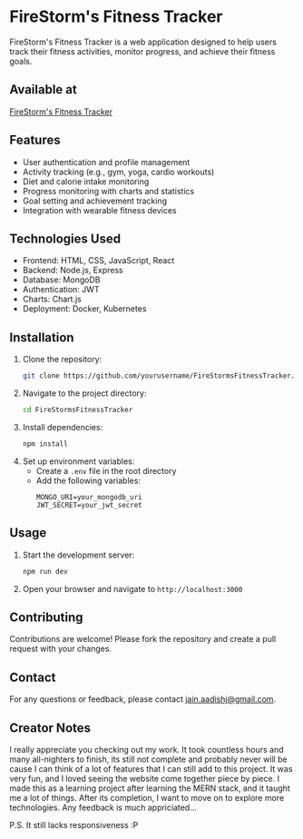 # FireStorm's Fitness Tracker
FireStorm's Fitness Tracker is a web application designed to help users track their fitness activities, monitor progress, and achieve their fitness goals.

## Available at 
[FireStorm's Fitness Tracker](https://firestormsfitnesstracker.netlify.app)

## Features

- User authentication and profile management
- Activity tracking (e.g., gym, yoga, cardio workouts)
- Diet and calorie intake monitoring
- Progress monitoring with charts and statistics
- Goal setting and achievement tracking
- Integration with wearable fitness devices

## Technologies Used

- Frontend: HTML, CSS, JavaScript, React
- Backend: Node.js, Express
- Database: MongoDB
- Authentication: JWT
- Charts: Chart.js
- Deployment: Docker, Kubernetes

## Installation

1. Clone the repository:
    ```bash
    git clone https://github.com/yourusername/FireStormsFitnessTracker.git
    ```
2. Navigate to the project directory:
    ```bash
    cd FireStormsFitnessTracker
    ```
3. Install dependencies:
    ```bash
    npm install
    ```
4. Set up environment variables:
    - Create a `.env` file in the root directory
    - Add the following variables:
      ```
      MONGO_URI=your_mongodb_uri
      JWT_SECRET=your_jwt_secret
      ```

## Usage

1. Start the development server:
    ```bash
    npm run dev
    ```
2. Open your browser and navigate to `http://localhost:3000`

## Contributing

Contributions are welcome! Please fork the repository and create a pull request with your changes.


## Contact

For any questions or feedback, please contact [jain.aadishj@gmail.com](mailto:yourname@example.com).

## Creator Notes

I really appreciate you checking out my work. It took countless hours and many all-nighters to finish, its still not complete and probably never will be cause I can think of a lot of features that I can still add to this project. It was very fun, and I loved seeing the website come together piece by piece. I made this as a learning project after learning the MERN stack, and it taught me a lot of things. After its completion, I want to move on to explore more technologies. Any feedback is much appriciated...

P.S. It still lacks responsiveness :P
